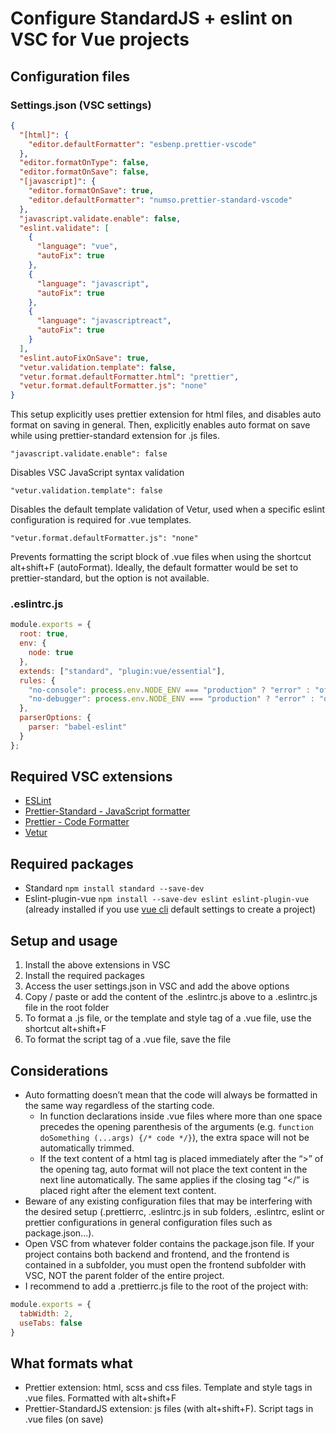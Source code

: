# Configure StandardJS + eslint on VSC for Vue projects

## Configuration files

### Settings.json (VSC settings)

```json
{
  "[html]": {
    "editor.defaultFormatter": "esbenp.prettier-vscode"
  },
  "editor.formatOnType": false,
  "editor.formatOnSave": false,
  "[javascript]": {
    "editor.formatOnSave": true,
    "editor.defaultFormatter": "numso.prettier-standard-vscode"
  },
  "javascript.validate.enable": false,
  "eslint.validate": [
    {
      "language": "vue",
      "autoFix": true
    },
    {
      "language": "javascript",
      "autoFix": true
    },
    {
      "language": "javascriptreact",
      "autoFix": true
    }
  ],
  "eslint.autoFixOnSave": true,
  "vetur.validation.template": false,
  "vetur.format.defaultFormatter.html": "prettier",
  "vetur.format.defaultFormatter.js": "none"
}
```

This setup explicitly uses prettier extension for html files, and disables auto format on saving in general. Then, explicitly enables auto format on save while using prettier-standard extension for .js files.

`"javascript.validate.enable": false`

Disables VSC JavaScript syntax validation

`"vetur.validation.template": false`

Disables the default template validation of Vetur, used when a specific eslint configuration is required for .vue templates.

`"vetur.format.defaultFormatter.js": "none"`

Prevents formatting the script block of .vue files when using the shortcut alt+shift+F (autoFormat). Ideally, the default formatter would be set to prettier-standard, but the option is not available.

### .eslintrc.js

```javascript
module.exports = {
  root: true,
  env: {
    node: true
  },
  extends: ["standard", "plugin:vue/essential"],
  rules: {
    "no-console": process.env.NODE_ENV === "production" ? "error" : "off",
    "no-debugger": process.env.NODE_ENV === "production" ? "error" : "off"
  },
  parserOptions: {
    parser: "babel-eslint"
  }
};
```

## Required VSC extensions

- [ESLint](https://marketplace.visualstudio.com/items?itemName=dbaeumer.vscode-eslint)
- [Prettier-Standard - JavaScript formatter](https://marketplace.visualstudio.com/items?itemName=numso.prettier-standard-vscode)
- [Prettier - Code Formatter](https://marketplace.visualstudio.com/items?itemName=esbenp.prettier-vscode)
- [Vetur](https://marketplace.visualstudio.com/items?itemName=octref.vetur)

## Required packages

- Standard `npm install standard --save-dev`
- Eslint-plugin-vue `npm install --save-dev eslint eslint-plugin-vue` (already installed if you use [vue cli](https://cli.vuejs.org/) default settings to create a project)

## Setup and usage

1. Install the above extensions in VSC
2. Install the required packages
3. Access the user settings.json in VSC and add the above options
4. Copy / paste or add the content of the .eslintrc.js above to a .eslintrc.js file in the root folder
5. To format a .js file, or the template and style tag of a .vue file, use the shortcut alt+shift+F
6. To format the script tag of a .vue file, save the file

## Considerations

- Auto formatting doesn’t mean that the code will always be formatted in the same way regardless of the starting code.
  - In function declarations inside .vue files where more than one space precedes the opening parenthesis of the arguments (e.g. `function doSomething (...args) {/* code */}`), the extra space will not be automatically trimmed.
  - If the text content of a html tag is placed immediately after the “>” of the opening tag, auto format will not place the text content in the next line automatically. The same applies if the closing tag “</” is placed right after the element text content.
- Beware of any existing configuration files that may be interfering with the desired setup (.prettierrc, .eslintrc.js in sub folders, .eslintrc, eslint or prettier configurations in general configuration files such as package.json...).
- Open VSC from whatever folder contains the package.json file. If your project contains both backend and frontend, and the frontend is contained in a subfolder, you must open the frontend subfolder with VSC, NOT the parent folder of the entire project.
- I recommend to add a .prettierrc.js file to the root of the project with:

```javascript
module.exports = {
  tabWidth: 2,
  useTabs: false
}
```

## What formats what

- Prettier extension: html, scss and css files. Template and style tags in .vue files. Formatted with alt+shift+F
- Prettier-StandardJS extension: js files (with alt+shift+F). Script tags in .vue files (on save)
